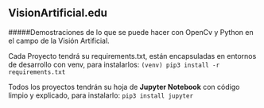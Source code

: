 ## VisionArtificial.edu
#####Demostraciones de lo que se puede hacer con OpenCv y Python en el campo de la Visión Artificial.

Cada Proyecto tendrá su requirements.txt, están encapsuladas
en entornos de desarrollo con venv, para instalarlos:
`(venv) pip3 install -r requirements.txt`  

Todos los proyectos tendrán su hoja de **Jupyter Notebook** con código limpio y explicado, para instalarlo:
`pip3 install jupyter`
